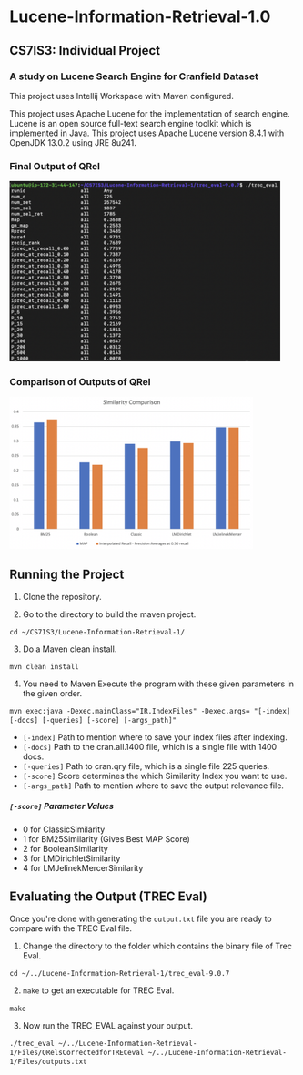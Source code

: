 # Lucene-Information-Retrieval-1.0
## CS7IS3: Individual Project
### A study on Lucene Search Engine for Cranfield Dataset

This project uses Intellij Workspace with Maven configured.

This project uses Apache Lucene for the implementation of search engine. Lucene is an open source full-text search engine toolkit which is implemented in Java. This project uses Apache Lucene version 8.4.1 with OpenJDK 13.0.2 using JRE 8u241.

### Final Output of QRel

<img src="Working/fig1.png" width="476">

### Comparison of Outputs of QRel

<img src="Working/fig2.png" width="428">

## Running the Project

1. Clone the repository.

2. Go to the directory to build the maven project.

```
cd ~/CS7IS3/Lucene-Information-Retrieval-1/
```

3. Do a Maven clean install.

```
mvn clean install
```

4. You need to Maven Execute the program with these given parameters in the given order.

```
mvn exec:java -Dexec.mainClass="IR.IndexFiles" -Dexec.args= "[-index] [-docs] [-queries] [-score] [-args_path]"
```

- ```[-index]``` 	  Path to mention where to save your index files after indexing.
- ```[-docs]```		  Path to the cran.all.1400 file, which is a single file with 1400 docs.
- ```[-queries]``` 	Path to cran.qry file, which is a single file 225 queries.
- ```[-score]```	  Score determines the which Similarity Index you want to use.
- ```[-args_path]```  Path to mention where to save the output relevance file.
##### ```[-score]``` Parameter Values
- 0 for ClassicSimilarity
- 1 for BM25Similarity (Gives Best MAP Score)
- 2 for BooleanSimilarity
- 3 for LMDirichletSimilarity
- 4 for LMJelinekMercerSimilarity

## Evaluating the Output (TREC Eval)

Once you're done with generating the ```output.txt``` file you are ready to compare with the TREC Eval file.

1. Change the directory to the folder which contains the binary file of Trec Eval.

```
cd ~/../Lucene-Information-Retrieval-1/trec_eval-9.0.7
```

2. ```make``` to get an executable for TREC Eval.

```make```

3. Now run the TREC_EVAL against your output.

```
./trec_eval ~/../Lucene-Information-Retrieval-1/Files/QRelsCorrectedforTRECeval ~/../Lucene-Information-Retrieval-1/Files/outputs.txt
```
